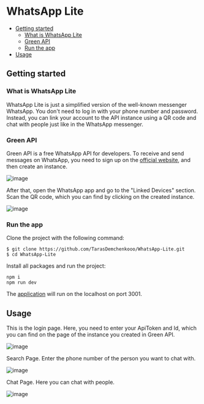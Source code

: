 # WhatsApp Lite

* [Getting started](#getting-started)
  * [What is WhatsApp Lite](#what-is-whatsapp-lite)
  * [Green API](#green-api)
  * [Run the app](#run-the-app)
* [Usage](#usage)

## Getting started

### What is WhatsApp Lite
WhatsApp Lite is just a simplified version of the well-known messenger WhatsApp. You don't need to log in with your phone number and password. Instead, you can link your account to the API instance using a QR code and chat with people just like in the WhatsApp messenger.

### Green API
Green API is a free WhatsApp API for developers. To receive and send messages on WhatsApp, you need to sign up on the [official website](https://green-api.com), and then create an instance.

![image](https://github.com/TarasDemchenkooo/WhatsApp-Lite/assets/111509370/6c315af6-b53f-48f0-ba0d-f4f0f0b4e071)

After that, open the WhatsApp app and go to the "Linked Devices" section. Scan the QR code, which you can find by clicking on the created instance.

![image](https://github.com/TarasDemchenkooo/WhatsApp-Lite/assets/111509370/905c649f-b8a8-4276-b172-8d79fedbae3d)

### Run the app
Clone the project with the following command:
```
$ git clone https://github.com/TarasDemchenkooo/WhatsApp-Lite.git
$ cd WhatsApp-Lite
```
Install all packages and run the project:
```
npm i
npm run dev
```
The [application](https://localhost:3001) will run on the localhost on port 3001.

## Usage
This is the login page. Here, you need to enter your ApiToken and Id, which you can find on the page of the instance you created in Green API.

![image](https://github.com/TarasDemchenkooo/WhatsApp-Lite/assets/111509370/536cce09-d2f4-4fbc-a2d4-71e542e55e66)

Search Page. Enter the phone number of the person you want to chat with.

![image](https://github.com/TarasDemchenkooo/WhatsApp-Lite/assets/111509370/8bab1d79-b432-4080-ad05-a8aa676d3077)

Chat Page. Here you can chat with people.

![image](https://github.com/TarasDemchenkooo/WhatsApp-Lite/assets/111509370/068fbe6a-b608-4cad-9533-9c52874cbecb)

